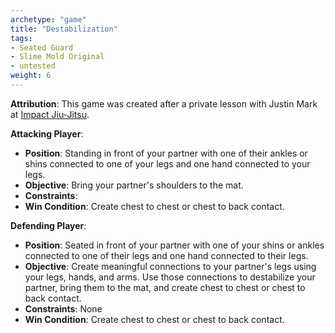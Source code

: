 ```yaml
---
archetype: "game"
title: "Destabilization"
tags: 
- Seated Guard
- Slime Mold Original
- untested
weight: 6
---
```

**Attribution**: This game was created after a private lesson with Justin Mark at [Impact Jiu-Jitsu](https://www.impactjj.com/).

**Attacking Player**:
  * **Position**: Standing in front of your partner with one of their ankles or shins connected to one of your legs and one hand connected to your legs.
  * **Objective**: Bring your partner's shoulders to the mat.
  * **Constraints**: 
  * **Win Condition**: Create chest to chest or chest to back contact.

**Defending Player**:
  * **Position**: Seated in front of your partner with one of your shins or ankles connected to one of their legs and one hand connected to their legs.
  * **Objective**: Create meaningful connections to your partner's legs using your legs, hands, and arms. Use those connections to destabilize your partner, bring them to the mat, and create chest to chest or chest to back contact.
  * **Constraints**: None
  * **Win Condition**: Create chest to chest or chest to back contact.